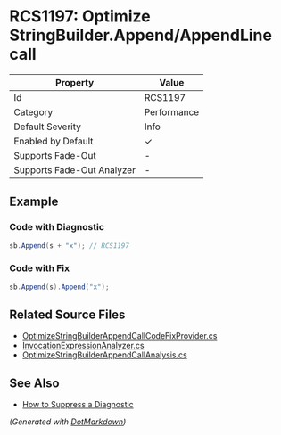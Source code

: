 # RCS1197: Optimize StringBuilder\.Append/AppendLine call

| Property                    | Value       |
| --------------------------- | ----------- |
| Id                          | RCS1197     |
| Category                    | Performance |
| Default Severity            | Info        |
| Enabled by Default          | &#x2713;    |
| Supports Fade\-Out          | \-          |
| Supports Fade\-Out Analyzer | \-          |

## Example

### Code with Diagnostic

```csharp
sb.Append(s + "x"); // RCS1197
```

### Code with Fix

```csharp
sb.Append(s).Append("x");
```

## Related Source Files

* [OptimizeStringBuilderAppendCallCodeFixProvider.cs](../../src/Analyzers.CodeFixes/CSharp/CodeFixes/OptimizeStringBuilderAppendCallCodeFixProvider.cs)
* [InvocationExpressionAnalyzer.cs](../../src/Analyzers/CSharp/Analysis/InvocationExpressionAnalyzer.cs)
* [OptimizeStringBuilderAppendCallAnalysis.cs](../../src/Analyzers/CSharp/Analysis/OptimizeStringBuilderAppendCallAnalysis.cs)

## See Also

* [How to Suppress a Diagnostic](../HowToConfigureAnalyzers.md#how-to-suppress-a-diagnostic)

*\(Generated with [DotMarkdown](http://github.com/JosefPihrt/DotMarkdown)\)*